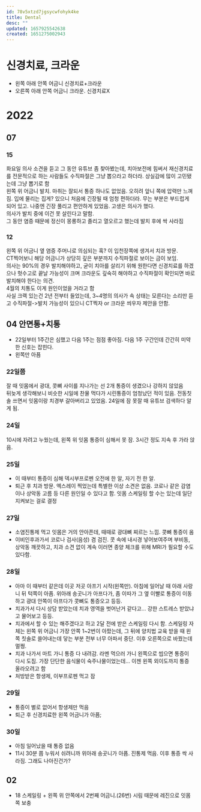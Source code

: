 ```yaml
---
id: 78v5xtzd7jgsycwfohyk4ke
title: Dental
desc: ""
updated: 1657925542638
created: 1651275002943
---
```


# 신경치료, 크라운

- 왼쪽 아래 안쪽 어금니 신경치료+크라운
- 오른쪽 아래 안쪽 어금니 크라운. 신경치료X

# 2022

## 07

### 15

화요일 의사 소견을 듣고 그 동안 유튜브 좀 찾아봤는데, 치아보전에 힘써서 재신경치료를 전문적으로 하는 사람들도 수직파절은 그냥 뽑으라고 하더라. 상실감에 많이 고민됐는데 그냥 뽑기로 함  
왼쪽 위 어금니 발치. 마취는 잘되서 통증 하나도 없었음. 오히려 앞니 쪽에 압력만 느껴짐. 입에 물리는 집게? 있으니 처음에 긴장될 때 엄청 편하더라. 무는 부분은 부드럽게 되어 있고. 나중엔 긴장 풀리고 편안하게 있었음. 고생은 의사가 했다.  
의사가 발치 중에 이건 못 살린다고 말함.  
그 동안 염증 때문에 정신이 몽롱하고 졸리고 열오르고 했는데 발치 후에 싹 사라짐

### 12

왼쪽 위 어금니 옆 염증 주머니로 의심되는 혹? 이 입천장쪽에 생겨서 치과 방문.  
CT찍어보니 해당 어금니가 상당히 깊은 부분까지 수직파절로 보이는 금이 보임.  
의사는 90%의 경우 발치해야하고, 굳이 치아를 살리기 위해 원한다면 신경치료를 하겠으나 헛수고로 끝날 가능성이 크며 크라운도 깊숙히 해야하고 수직파절이 확인되면 바로 발치해야 한다는 의견.  
4월의 치통도 이게 원인이었을 거라고 함  
사실 크랙 있는건 2년 전부터 들었는데, 3~4명의 의사가 속 상태는 모른다는 소리만 듣고 수직파절->발치 가능성이 있으니 CT찍자 or 크라운 씌우자 제안을 안함.

## 04 안면통+치통

- 22일부터 1주간은 심했고 다음 1주는 점점 좋아짐. 다음 1주 구간인데 간간히 미약한 신호는 잡힌다.
- 왼쪽만 아픔

### 22일쯤

잘 때 잇몸에서 광대, 콧뼈 사이를 지나가는 선 2개 통증이 생겼으나 강하지 않았음  
뒤늦게 생각해보니 비슷한 시일에 찬물 먹다가 시린통증이 엄청났던 적이 있음. 전동칫솔 쓰면서 잇몸이랑 치경부 갈아버리고 있었음. 24일에 잠 못잘 때 유튜브 검색하다 알게 됨.

### 24일

10시에 자려고 누웠는데, 왼쪽 위 잇몸 통증이 심해서 못 잠. 3시간 정도 지속 후 가라 앉음.

### 25일

- 이 때부터 통증이 심해 덱시부프로펜 오전에 한 알, 자기 전 한 알.
- 퇴근 후 치과 방문. 엑스레이 찍었는데 특별한 이상 소견은 없음. 코로나 같은 감염이나 상악동 고름 등 다른 원인일 수 있다고 함. 잇몸 스케일링 할 수는 있는데 일단 지켜보는 걸로 결정

### 27일

- 소염진통제 먹고 잇몸은 거의 안아픈데, 때때로 광대뼈 찌르는 느낌. 콧뼈 통증이 옴
- 이비인후과가서 코로나 검사(음성) 겸 검진. 콧 속에 내시경 넣어보여주며 부비동, 상악동 깨끗하고, 치과 소견 없이 계속 이러면 종양 체크를 위해 MRI가 필요할 수도 있다함.

### 28일

- 아마 이 때부터 같은데 이곳 저곳 아프기 시작(왼쪽만). 아침에 일어날 때 아래 사랑니 뒤 턱쪽이 아픔. 위아래 송곳니가 아프다가, 좀 이따가 그 옆 이빨로 통증이 이동하고 광대 안쪽이 아프다가 콧뼈도 통증오고 등등.
- 치과가서 다시 상담 받았는데 치과 영역을 벗어난거 같다고... 강한 스트레스 받았냐고 물어보고 등등.
- 치과에서 할 수 있는 해주겠다고 하고 2달 전에 받은 스케일링 다시 함. 스케일링 자체는 왼쪽 위 어금니 가장 안쪽 1~2번이 아팠는데, 그 뒤에 양치법 교육 받을 때 왼쪽 칫솔로 쓸어내는데 닿는 부분 전부 너무 아파서 중단. 이후 오른쪽으로 바꿨는데 멀쩡.
- 치과 나가서 마트 가니 통증 다 내려감. 라멘 먹으러 가니 왼쪽으로 씹으면 통증이 다시 도짐. 가장 단단한 음식물이 숙주나물이었는데... 이젠 왼쪽 외이도까지 통증 올라오려고 함
- 처방받은 항생제, 이부프로펜 먹고 잠

### 29일

- 통증이 별로 없어서 항생제만 먹음
- 퇴근 후 신경치료한 왼쪽 어금니가 아픔;

### 30일

- 아침 일어났을 때 통증 없음
- 11시 30분 쯤 누워서 쉬려니까 위아래 송곳니가 아픔. 진통제 먹음. 이후 통증 싹 사라짐. 그래도 나아진건가?

## 02

- 18 스케일링 + 왼쪽 위 안쪽에서 2번째 어금니.(26번) 시림 때문에 레진으로 잇몸쪽 보충
